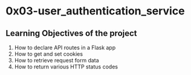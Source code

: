 <h1>0x03-user_authentication_service</h1>
<h2>Learning Objectives of the project</h2>
<ol>
<li>How to declare API routes in a Flask app</li>
<li>How to get and set cookies</li>
<li>How to retrieve request form data</li>
<li>How to return various HTTP status codes</li>
</ol>
